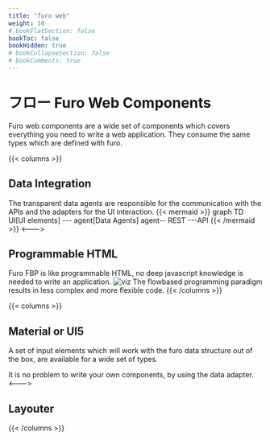 ```yaml
---
title: "furo web"
weight: 10
# bookFlatSection: false
bookToc: false
bookHidden: true
# bookCollapseSection: false
# bookComments: true
---
```


# フロー Furo Web Components

Furo web components are a wide set of components which covers everything you need to write a web application.
They consume the same types which are defined with furo.

{{< columns >}}
## Data Integration
The transparent data agents are responsible for the communication with the APIs and the adapters for the UI interaction.
{{< mermaid >}}
graph TD
UI[UI elements]  --- agent[Data Agents]
agent-- REST ---API
{{< /mermaid >}}
<--->
## Programmable HTML
Furo FBP is like programmable HTML, no deep javascript knowledge is needed to write an application.
![viz](/viz.png)
The flowbased programming paradigm results in less complex and more flexible code. 
{{< /columns >}}

{{< columns >}}
## Material or UI5
A set of input elements which will work with the furo data structure out of the box, are available for a wide set of types.

It is no problem to write your own components, by using the data adapter.
<--->
## Layouter
{{< /columns >}}


